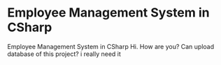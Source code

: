 # Employee Management System in CSharp
 Employee Management System in CSharp
Hi. How are you? Can upload database of this project? i really need it
